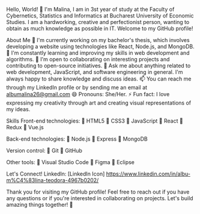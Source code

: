 Hello, World! 👋
I'm Malina, I am in 3st year of study at the Faculty of Cybernetics, Statistics and Informatics at Bucharest University of Economic Studies. I am a hardworking, creative and perfectionist person, wanting to obtain as much knowledge as possible in IT.
Welcome to my GitHub profile!

About Me
🔭 I'm currently working on my bachelor's thesis, which involves developing a website using technologies like React, Node.js, and MongoDB.
🌱 I'm constantly learning and improving my skills in web development and algorithms.
👯 I'm open to collaborating on interesting projects and contributing to open-source initiatives.
💬 Ask me about anything related to web development, JavaScript, and software engineering in general. I'm always happy to share knowledge and discuss ideas.
📫 You can reach me through my LinkedIn profile or by sending me an email at albumalina26@gmail.com
😄 Pronouns: She/Her.
⚡ Fun fact: I love expressing my creativity through art and creating visual representations of my ideas. 

Skills
Front-end technologies:
🔹 HTML5
🔹 CSS3
🔹 JavaScript
🔹 React
🔹 Redux
🔹 Vue.js

Back-end technologies:
🔹 Node.js
🔹 Express
🔹 MongoDB

Version control:
🔹 Git
🔹 GitHub

Other tools:
🔹 Visual Studio Code
🔹 Figma
🔹 Eclipse


Let's Connect!
LinkedIn: [LinkedIn Icon] https://www.linkedin.com/in/albu-m%C4%83lina-teodora-4967b0202/

Thank you for visiting my GitHub profile! Feel free to reach out if you have any questions or if you're interested in collaborating on projects. Let's build amazing things together! 🚀
